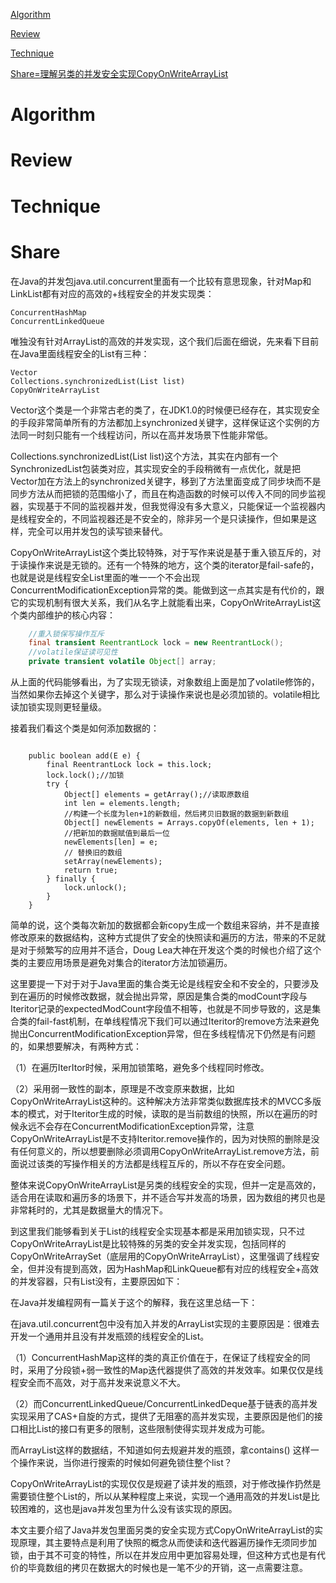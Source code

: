 
 [Algorithm](#algorithm)

 [Review](#review)

 [Technique](#technique)

 [Share=理解另类的并发安全实现CopyOnWriteArrayList](#share)


# Algorithm


# Review


# Technique


# Share


在Java的并发包java.util.concurrent里面有一个比较有意思现象，针对Map和LinkList都有对应的高效的+线程安全的并发实现类：
```
ConcurrentHashMap
ConcurrentLinkedQueue
```
唯独没有针对ArrayList的高效的并发实现，这个我们后面在细说，先来看下目前在Java里面线程安全的List有三种：
```
Vector 
Collections.synchronizedList(List list)
CopyOnWriteArrayList 
```
Vector这个类是一个非常古老的类了，在JDK1.0的时候便已经存在，其实现安全的手段非常简单所有的方法都加上synchronized关键字，这样保证这个实例的方法同一时刻只能有一个线程访问，所以在高并发场景下性能非常低。


Collections.synchronizedList(List list)这个方法，其实在内部有一个SynchronizedList包装类对应，其实现安全的手段稍微有一点优化，就是把Vector加在方法上的synchronized关键字，移到了方法里面变成了同步块而不是同步方法从而把锁的范围缩小了，而且在构造函数的时候可以传入不同的同步监视器，实现基于不同的监视器并发，但我觉得没有多大意义，只能保证一个监视器内是线程安全的，不同监视器还是不安全的，除非另一个是只读操作，但如果是这样，完全可以用并发包的读写锁来替代。

CopyOnWriteArrayList这个类比较特殊，对于写作来说是基于重入锁互斥的，对于读操作来说是无锁的。还有一个特殊的地方，这个类的iterator是fail-safe的，也就是说是线程安全List里面的唯一一个不会出现ConcurrentModificationException异常的类。能做到这一点其实是有代价的，跟它的实现机制有很大关系，我们从名字上就能看出来，CopyOnWriteArrayList这个类内部维护的核心内容：

```java
    //重入锁保写操作互斥
    final transient ReentrantLock lock = new ReentrantLock();
    //volatile保证读可见性
    private transient volatile Object[] array;
```

从上面的代码能够看出，为了实现无锁读，对象数组上面是加了volatile修饰的，当然如果你去掉这个关键字，那么对于读操作来说也是必须加锁的。volatile相比读加锁实现则更轻量级。

接着我们看这个类是如何添加数据的：

```
     
    public boolean add(E e) {
        final ReentrantLock lock = this.lock;
        lock.lock();//加锁
        try {
            Object[] elements = getArray();//读取原数组
            int len = elements.length;
            //构建一个长度为len+1的新数组，然后拷贝旧数据的数据到新数组
            Object[] newElements = Arrays.copyOf(elements, len + 1);
            //把新加的数据赋值到最后一位
            newElements[len] = e;
            // 替换旧的数组
            setArray(newElements);
            return true;
        } finally {
            lock.unlock();
        }
    }
```

简单的说，这个类每次新加的数据都会新copy生成一个数组来容纳，并不是直接修改原来的数据结构，这种方式提供了安全的快照读和遍历的方法，带来的不足就是对于频繁写的应用并不适合，Doug Lea大神在开发这个类的时候也介绍了这个类的主要应用场景是避免对集合的iterator方法加锁遍历。

这里要提一下对于对于Java里面的集合类无论是线程安全和不安全的，只要涉及到在遍历的时候修改数据，就会抛出异常，原因是集合类的modCount字段与Iteritor记录的expectedModCount字段值不相等，也就是不同步导致的，这是集合类的fail-fast机制，在单线程情况下我们可以通过Iteritor的remove方法来避免抛出ConcurrentModificationException异常，但在多线程情况下仍然是有问题的，如果想要解决，有两种方式：

（1）在遍历IterItor时候，采用加锁策略，避免多个线程同时修改。

（2）采用弱一致性的副本，原理是不改变原来数据，比如CopyOnWriteArrayList这种的。这种解决方法非常类似数据库技术的MVCC多版本的模式，对于Iteritor生成的时候，读取的是当前数组的快照，所以在遍历的时候永远不会存在ConcurrentModificationException异常，注意CopyOnWriteArrayList是不支持Iteritor.remove操作的，因为对快照的删除是没有任何意义的，所以想要删除必须调用CopyOnWriteArrayList.remove方法，前面说过该类的写操作相关的方法都是线程互斥的，所以不存在安全问题。



整体来说CopyOnWriteArrayList是另类的线程安全的实现，但并一定是高效的，适合用在读取和遍历多的场景下，并不适合写并发高的场景，因为数组的拷贝也是非常耗时的，尤其是数据量大的情况下。



到这里我们能够看到关于List的线程安全实现基本都是采用加锁实现，只不过CopyOnWriteArrayList是比较特殊的另类的安全并发实现，包括同样的CopyOnWriteArraySet（底层用的CopyOnWriteArrayList），这里强调了线程安全，但并没有提到高效，因为HashMap和LinkQueue都有对应的线程安全+高效的并发容器，只有List没有，主要原因如下：

在Java并发编程网有一篇关于这个的解释，我在这里总结一下：

在java.util.concurrent包中没有加入并发的ArrayList实现的主要原因是：很难去开发一个通用并且没有并发瓶颈的线程安全的List。


（1）ConcurrentHashMap这样的类的真正价值在于，在保证了线程安全的同时，采用了分段锁+弱一致性的Map迭代器提供了高效的并发效率。如果仅仅是线程安全而不高效，对于高并发来说意义不大。

（2）而ConcurrentLinkedQueue/ConcurrentLinkedDeque基于链表的高并发实现采用了CAS+自旋的方式，提供了无阻塞的高并发实现，主要原因是他们的接口相比List的接口有更多的限制，这些限制使得实现并发成为可能。


而ArrayList这样的数据结，不知道如何去规避并发的瓶颈，拿contains() 这样一个操作来说，当你进行搜索的时候如何避免锁住整个list？

CopyOnWriteArrayList的实现仅仅是规避了读并发的瓶颈，对于修改操作扔然是需要锁住整个List的，所以从某种程度上来说，实现一个通用高效的并发List是比较困难的，这也是java并发包里为什么没有该实现的原因。


本文主要介绍了Java并发包里面另类的安全实现方式CopyOnWriteArrayList的实现原理，其主要特点是利用了快照的概念从而使读和迭代器遍历操作无须同步加锁，由于其不可变的特性，所以在并发应用中更加容易处理，但这种方式也是有代价的毕竟数组的拷贝在数据大的时候也是一笔不少的开销，这一点需要注意。















